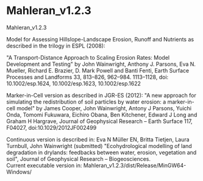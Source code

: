 # Mahleran_v1.2.3
Mahleran_v1.2.3

Model for Assessing Hillslope-Landscape Erosion, Runoff and Nutrients as described in the trilogy in ESPL (2008):

"A Transport-Distance Approach to Scaling Erosion Rates: Model Development and Testing" by John Wainwright, Anthony J. Parsons, Eva N. Mueller, Richard E. Brazier, D. Mark Powell and Banti Fenti, Earth Surface Processes and Landforms 33, 813–826, 962–984. 1113–1128, doi: 10.1002/esp.1624, 10.1002/esp.1623, 10.1002/esp.1622


Marker-in-Cell version as described in JGR-ES (2012):
"A new approach for simulating the redistribution of soil particles by water erosion: a marker-in-cell model" by James Cooper, John Wainwright, Antony J Parsons, Yuichi Onda, Tomomi Fukuwara, Eichiro Obana, Ben Kitchener, Edward J Long and Graham H Hargrave, Journal of Geophysical Research – Earth Surface 117, F04027, doi:10.1029/2012JF002499         

Continuous version is described in:
Eva N Müller EN, Britta Tietjen, Laura Turnbull, John Wainwright (submitted) 
"Ecohydrological modelling of land degradation in drylands: feedbacks between water, erosion, vegetation and soil", Journal of Geophysical Research – Biogeosciences.         
Current executable version in: 
Mahleran_v1.2.3/dist/Release/MinGW64-Windows/

